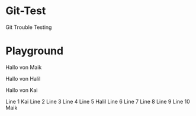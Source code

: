 # Git-Test
Git Trouble Testing


# Playground
Hallo von Maik

Hallo von Halil

Hallo von Kai


Line 1 Kai
Line 2
Line 3
Line 4
Line 5 Halil
Line 6
Line 7
Line 8
Line 9
Line 10 Maik